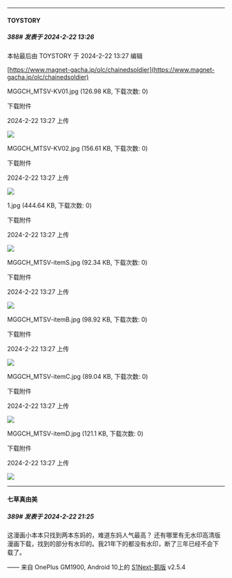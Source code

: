 ﻿
*****

####  TOYSTORY  
##### 388#       发表于 2024-2-22 13:26

 本帖最后由 TOYSTORY 于 2024-2-22 13:27 编辑 

[https://www.magnet-gacha.jp/olc/chainedsoldier](https://www.magnet-gacha.jp/olc/chainedsoldier)

MGGCH_MTSV-KV01.jpg
(126.98 KB, 下载次数: 0)

下载附件

2024-2-22 13:27 上传

<img src="https://img.saraba1st.com/forum/202402/22/132737ftnp5ldndat96znz.jpg" referrerpolicy="no-referrer">

MGGCH_MTSV-KV02.jpg
(156.61 KB, 下载次数: 0)

下载附件

2024-2-22 13:27 上传

<img src="https://img.saraba1st.com/forum/202402/22/132737h98cwcksjs55k38c.jpg" referrerpolicy="no-referrer">

1.jpg
(444.64 KB, 下载次数: 0)

下载附件

2024-2-22 13:27 上传

<img src="https://img.saraba1st.com/forum/202402/22/132738ujtzcnrjqo6ijod8.jpg" referrerpolicy="no-referrer">

MGGCH_MTSV-itemS.jpg
(92.34 KB, 下载次数: 0)

下载附件

2024-2-22 13:27 上传

<img src="https://img.saraba1st.com/forum/202402/22/132739x5g00q50qmy7v7jo.jpg" referrerpolicy="no-referrer">

MGGCH_MTSV-itemB.jpg
(98.92 KB, 下载次数: 0)

下载附件

2024-2-22 13:27 上传

<img src="https://img.saraba1st.com/forum/202402/22/132740tgmutzf32raat2g8.jpg" referrerpolicy="no-referrer">

MGGCH_MTSV-itemC.jpg
(89.04 KB, 下载次数: 0)

下载附件

2024-2-22 13:27 上传

<img src="https://img.saraba1st.com/forum/202402/22/132740tso5h0obww5bel6o.jpg" referrerpolicy="no-referrer">

MGGCH_MTSV-itemD.jpg
(121.1 KB, 下载次数: 0)

下载附件

2024-2-22 13:27 上传

<img src="https://img.saraba1st.com/forum/202402/22/132741nzyp5piwq5pk9qyp.jpg" referrerpolicy="no-referrer">


*****

####  七草真由美  
##### 389#       发表于 2024-2-22 21:25

这漫画小本本只找到两本东妈的，难道东妈人气最高？
还有哪里有无水印高清版漫画下载，找到的部分有水印的。我21年下的都没有水印，断了三年已经不会下载了。

—— 来自 OnePlus GM1900, Android 10上的 [S1Next-鹅版](https://github.com/ykrank/S1-Next/releases) v2.5.4


